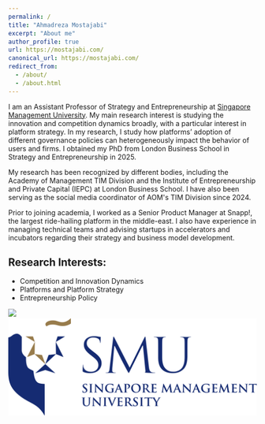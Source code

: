 ```yaml
---
permalink: /
title: "Ahmadreza Mostajabi"
excerpt: "About me"
author_profile: true
url: https://mostajabi.com/
canonical_url: https://mostajabi.com/
redirect_from: 
  - /about/
  - /about.html
---
```


I am an Assistant Professor of Strategy and Entrepreneurship at [Singapore Management University](https://www.smu.edu.sg/). My main research interest is studying the innovation and competition dynamics broadly, with a particular interest in platform strategy. In my research, I study how platforms’ adoption of different governance policies can heterogeneously impact the behavior of users and firms. I obtained my PhD from London Business School in Strategy and Entrepreneurship in 2025.

My research has been recognized by different bodies, including the Academy of Management TIM Division and the Institute of Entrepreneurship and Private Capital (IEPC) at London Business School. I have also been serving as the social media coordinator of AOM's TIM Division since 2024.

Prior to joining academia, I worked as a Senior Product Manager at Snapp!, the largest ride-hailing platform in the middle-east. I also have experience in managing technical teams and advising startups in accelerators and incubators regarding their strategy and business model development.

Research Interests:
---
* Competition and Innovation Dynamics
* Platforms and Platform Strategy
* Entrepreneurship Policy

![](images/lbs.png)
![](images/smu.png)


